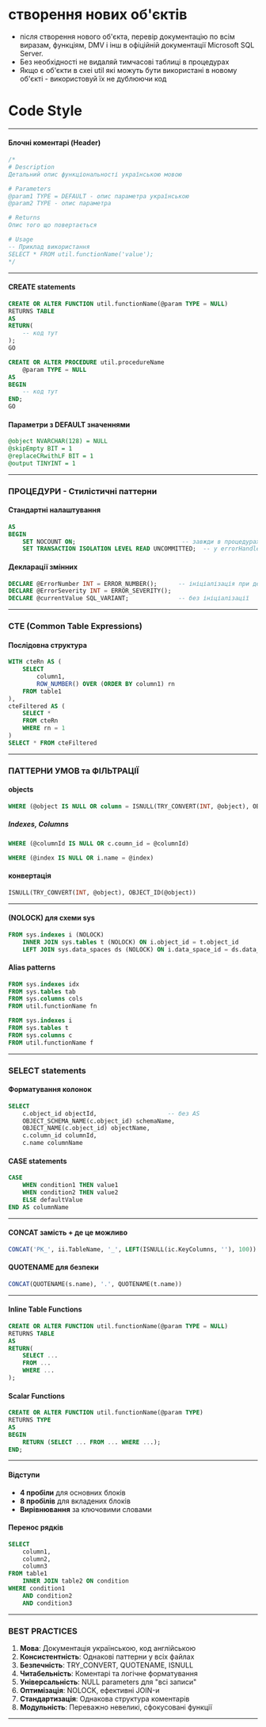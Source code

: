 # створення нових об'єктів
- після створення нового об'єкта, перевір документацію по всім виразам, функціям, DMV і інш в офіційній документації Microsoft SQL Server.
- Без необхідності не видаляй тимчасові таблиці в процедурах
- Якщо є об'єкти в схеі util які можуть бути використані в новому об'єкті - використовуй їх не дублюючи код

# Code Style
 
---
 
####   **Блочні коментарі (Header)**
```sql
/*
# Description
Детальний опис функціональності українською мовою

# Parameters
@param1 TYPE = DEFAULT - опис параметра українською
@param2 TYPE - опис параметра

# Returns  
Опис того що повертається

# Usage
-- Приклад використання
SELECT * FROM util.functionName('value');
*/
```
 

---
 
####  **CREATE statements**
```sql
CREATE OR ALTER FUNCTION util.functionName(@param TYPE = NULL)
RETURNS TABLE
AS
RETURN(
    -- код тут
);
GO
```

```sql
CREATE OR ALTER PROCEDURE util.procedureName
    @param TYPE = NULL
AS
BEGIN
    -- код тут
END;
GO
```

####  **Параметри з DEFAULT значеннями**
```sql
@object NVARCHAR(128) = NULL
@skipEmpty BIT = 1  
@replaceCRwithLF BIT = 1
@output TINYINT = 1
```

---

### **ПРОЦЕДУРИ - Стилістичні паттерни**

#### **Стандартні налаштування**
```sql
AS
BEGIN
    SET NOCOUNT ON;                              -- завжди в процедурах
    SET TRANSACTION ISOLATION LEVEL READ UNCOMMITTED;  -- у errorHandler
```

#### **Декларації змінних**
```sql
DECLARE @ErrorNumber INT = ERROR_NUMBER();      -- ініціалізація при декларації
DECLARE @ErrorSeverity INT = ERROR_SEVERITY();
DECLARE @currentValue SQL_VARIANT;              -- без ініціалізації
```

---

###  **CTE (Common Table Expressions)**

#### **Послідовна структура**
```sql
WITH cteRn AS (
    SELECT 
        column1,
        ROW_NUMBER() OVER (ORDER BY column1) rn
    FROM table1
),
cteFiltered AS (
    SELECT * 
    FROM cteRn 
    WHERE rn = 1
)
SELECT * FROM cteFiltered
```


---

### **ПАТТЕРНИ УМОВ та ФІЛЬТРАЦІЇ**

#### objects
```sql
WHERE (@object IS NULL OR column = ISNULL(TRY_CONVERT(INT, @object), OBJECT_ID(@object)))
```

##### Indexes, Columns
```sql
WHERE (@columnId IS NULL OR c.coumn_id = @columnId)
```

```sql
WHERE (@index IS NULL OR i.name = @index)
```

#### **конвертація**
```sql
ISNULL(TRY_CONVERT(INT, @object), OBJECT_ID(@object))
```


---

#### **(NOLOCK) для схеми sys**
```sql
FROM sys.indexes i (NOLOCK)
    INNER JOIN sys.tables t (NOLOCK) ON i.object_id = t.object_id
    LEFT JOIN sys.data_spaces ds (NOLOCK) ON i.data_space_id = ds.data_space_id
```

#### **Alias patterns**
```sql
FROM sys.indexes idx         
FROM sys.tables tab
FROM sys.columns cols
FROM util.functionName fn
```

```sql
FROM sys.indexes i
FROM sys.tables t
FROM sys.columns c
FROM util.functionName f
```

---

### **SELECT statements**

#### **Форматування колонок**
```sql
SELECT 
    c.object_id objectId,                    -- без AS
    OBJECT_SCHEMA_NAME(c.object_id) schemaName,
    OBJECT_NAME(c.object_id) objectName,
    c.column_id columnId,
    c.name columnName
```

#### **CASE statements**  
```sql
CASE 
    WHEN condition1 THEN value1
    WHEN condition2 THEN value2  
    ELSE defaultValue
END AS columnName
```

---
 
#### **CONCAT замість +** де це можливо
```sql
CONCAT('PK_', ii.TableName, '_', LEFT(ISNULL(ic.KeyColumns, ''), 100))
```

#### **QUOTENAME для безпеки**
```sql
CONCAT(QUOTENAME(s.name), '.', QUOTENAME(t.name))
```


---

#### **Inline Table Functions**
```sql
CREATE OR ALTER FUNCTION util.functionName(@param TYPE = NULL)
RETURNS TABLE
AS
RETURN(
    SELECT ... 
    FROM ...
    WHERE ...
);
```

#### **Scalar Functions**
```sql
CREATE OR ALTER FUNCTION util.functionName(@param TYPE)
RETURNS TYPE
AS
BEGIN
    RETURN (SELECT ... FROM ... WHERE ...);
END;
```

---


#### **Відступи**
- **4 пробіли** для основних блоків
- **8 пробілів** для вкладених блоків
- **Вирівнювання** за ключовими словами

#### **Перенос рядків**
```sql
SELECT 
    column1,
    column2,
    column3
FROM table1
    INNER JOIN table2 ON condition
WHERE condition1
    AND condition2
    AND condition3
```




---

### **BEST PRACTICES**

1. **Мова**: Документація українською, код англійською
2. **Консистентність**: Однакові паттерни у всіх файлах
3. **Безпечність**: TRY_CONVERT, QUOTENAME, ISNULL
4. **Читабельність**: Коментарі та логічне форматування
5. **Універсальність**: NULL parameters для "всі записи"
6. **Оптимізація**: NOLOCK, ефективні JOIN-и
7. **Стандартизація**: Однакова структура коментарів
8. **Модульність**: Переважно невеликі, сфокусовані функції

---
